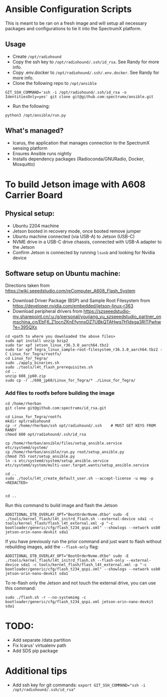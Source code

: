 # Ansible Configuration Scripts
This is meant to be ran on a fresh image and will setup all necessary packages and configurations to tie it into the SpectrumX platform.

## Usage

- Create `/opt/radiohound`
- Copy the ssh key to `/opt/radiohound/.ssh/id_rsa`.  See Randy for more info.
- Copy .env.docker to `/opt/radiohound/.ssh/.env.docker`.  See Randy for more info.
- Clone the following repo to `/opt/ansible`
```
GIT_SSH_COMMAND='ssh -i /opt/radiohound/.ssh/id_rsa -o IdentitiesOnly=yes' git clone git@github.com:spectrumx/ansible.git
```
- Run the following:
```
python3 /opt/ansible/run.py
```


## What's managed?
- Icarus, the application that manages connection to the SpectrumX sensing platform
- Ensures Ansible runs nightly
- Installs dependency packages (Radioconda/GNURadio, Docker, Mosquitto)



# To build Jetson image with A608 Carrier Board

## Physical setup:
- Ubuntu 2204 machine
- Jetson booted in recovery mode, once booted remove jumper
- Ubuntu machine connected (via USB-A) to Jetson (USB-C)
- NVME drive in a USB-C drive chassis, connected with USB-A adapter to the Jetson
- Confirm Jetson is connected by running `lsusb` and looking for Nvidia device

## Software setup on Ubuntu machine:
Directions taken from https://wiki.seeedstudio.com/reComputer_A608_Flash_System
- Download Driver Package (BSP) and Sample Root Filesystem from https://developer.nvidia.com/embedded/jetson-linux-r363
- Download peripheral drivers from https://szseeedstudio-my.sharepoint.cn/:u:/g/personal/youjiang_yu_szseeedstudio_partner_onmschina_cn/EbF6_Z1ocnZKnEfynnxDZ7UBkQTAHwq7H1dsga3RITPwhw?e=395QXx


```
cd <path to where you downloaded the above files>
sudo apt install unzip bzip2
sudo tar xpf jetson_linux_r36.3.0_aarch64.tbz2
sudo tar xpf tegra_linux_sample-root-filesystem_r36.3.0_aarch64.tbz2 -C Linux_for_Tegra/rootfs/
cd Linux_for_Tegra/
sudo ./apply_binaries.sh
sudo ./tools/l4t_flash_prerequisites.sh
cd ..
unzip 608_jp60.zip
sudo cp -r ./608_jp60/Linux_for_Tegra/* ./Linux_for_Tegra/
```



<!-- ### DOES NOT WORK CURRENTLY, JUST USE SINGLE PARTITION: Prepare the partition table so we can have a separate /data.
```
cp tools/kernel_flash/flash_l4t_external.xml mep_partition.xml
```
Add these lines near the bottom, after the APP partition:
```
        <partition name="DATA" id="3" type="data">
            <allocation_policy> sequential </allocation_policy>
            <filesystem_type> basic </filesystem_type>
            <size> 0 </size>
            <file_system_attribute> 0 </file_system_attribute>
            <allocation_attribute> 0x808 </allocation_attribute>
            <align_boundary> 16384 </align_boundary>
            <percent_reserved> 0 </percent_reserved>
            <unique_guid> DATAUUID </unique_guid>
            <filename> data.img </filename>
            <description> Space for recorded data.</description>
        </partition>
```
Prepare the disk image:
```
dd if=/dev/zero of=data.img bs=1M count=10
mkfs.ext4 data.img
``` -->

### Add files to rootfs before building the image
```
cd /home/rherban
git clone git@github.com:spectrumx/id_rsa.git

cd Linux_for_Tegra/rootfs
mkdir opt/radiohound
cp -r /home/rherban/ssh opt/radiohound/.ssh    # MUST GET KEYS FROM RANDY
chmod 600 opt/radiohound/.ssh/id_rsa

cp /home/rherban/ansible/files/setup_ansible.service etc/systemd/system/
cp /home/rherban/ansible/run.py root/setup_ansible.py
chmod 755 root/setup_ansible.py
ln -s etc/systemd/system/setup_ansible.service etc/systemd/system/multi-user.target.wants/setup_ansible.service

cd ..
sudo ./tools/l4t_create_default_user.sh --accept-license -u mep -p <REDACTED>


cd ..
```


Run this command to build image and flash the Jetson

```
ADDITIONAL_DTB_OVERLAY_OPT="BootOrderNvme.dtbo" sudo -E ./tools/kernel_flash/l4t_initrd_flash.sh --external-device sda1 -c tools/kernel_flash/flash_l4t_external.xml -p "-c bootloader/generic/cfg/flash_t234_qspi.xml" --showlogs --network usb0 jetson-orin-nano-devkit sda1
```

If you have previously run the prior command and just want to flash without rebuilding images, add the `--flash-only` flag:

```
ADDITIONAL_DTB_OVERLAY_OPT="BootOrderNvme.dtbo" sudo -E ./tools/kernel_flash/l4t_initrd_flash.sh --flash-only --external-device sda1 -c tools/kernel_flash/flash_l4t_external.xml -p "-c bootloader/generic/cfg/flash_t234_qspi.xml" --showlogs --network usb0 jetson-orin-nano-devkit sda1
```

To re-flash only the Jetson and not touch the external drive, you can use this command:

```
sudo ./flash.sh -r --no-systemimg -c bootloader/generic/cfg/flash_t234_qspi.xml jetson-orin-nano-devkit sda1
```


# TODO:
- Add separate /data partition
- Fix Icarus' virtualenv path
- Add SDS pip package




# Additional tips
- Add ssh key for git commands:  `export GIT_SSH_COMMAND="ssh -i /opt/radiohound/.ssh/id_rsa"`




